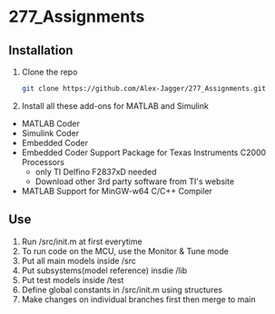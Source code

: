 # 277_Assignments
## Installation
1. Clone the repo
	```sh
	git clone https://github.com/Alex-Jagger/277_Assignments.git
	```
 2. Install all these add-ons for MATLAB and Simulink
 * MATLAB Coder
 * Simulink Coder
 * Embedded Coder
 * Embedded Coder Support Package for Texas Instruments C2000 Processors 
 	* only TI Delfino F2837xD needed
	* Download other 3rd party software from TI's website
 * MATLAB Support for MinGW-w64 C/C++ Compiler
 
 ## Use
 1. Run /src/init.m at first everytime
 2. To run code on the MCU, use the Monitor & Tune mode
 3. Put all main models inside /src
 4. Put subsystems(model reference) insdie /lib
 5. Put test models inside /test
 6. Define global constants in /src/init.m using structures
 7. Make changes on individual branches first then merge to main
 

